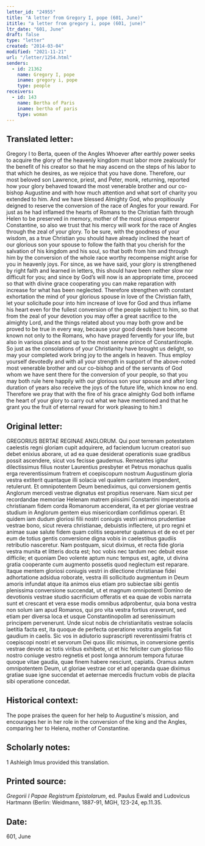 ```yaml
---
letter_id: "24955"
title: "A letter from Gregory I, pope (601, June)"
ititle: "a letter from gregory i, pope (601, june)"
ltr_date: "601, June"
draft: false
type: "letter"
created: "2014-03-04"
modified: "2021-11-21"
url: "/letter/1254.html"
senders:
  - id: 21362
    name: Gregory I, pope
    iname: gregory i, pope
    type: people
receivers:
  - id: 143
    name: Bertha of Paris
    iname: bertha of paris
    type: woman
---
```

<h2> Translated letter:</h2>Gregory I to Berta, queen of the Angles
Whoever after earthly power seeks to acquire the glory of the heavenly kingdom must labor more zealously for the benefit of his creator so that he may ascend on the steps of his labor to that which he desires, as we rejoice that you have done.  Therefore, our most beloved son Lawrence, priest, and Peter, monk, returning, reported how your glory behaved toward the most venerable brother and our co-bishop Augustine and with how much attention and what sort of charity you extended to him.  And we have blessed Almighty God, who propitiously deigned to reserve the conversion of the race of Angles for your reward.  For just as he had inflamed the hearts of Romans to the Christian faith through Helen to be preserved in memory, mother of the most pious emperor Constantine, so also we trust that his mercy will work for the race of Angles through the zeal of your glory.  To be sure, with the goodness of your wisdom, as a true Christian you should have already inclined the heart of our glorious son your spouse to follow the faith that you cherish for the salvation of his kingdom and his soul, so that both from him and through him by the conversion of the whole race worthy recompense might arise for you in heavenly joys.  For since, as we have said, your glory is strengthened by right faith and learned in letters, this should have been neither slow nor difficult for you; and since by God’s will now is an appropriate time, proceed so that with divine grace cooperating you can make reparation with increase for what has been neglected.
	Therefore strengthen with constant exhortation the mind of your glorious spouse in love of the Christian faith, let your solicitude pour into him increase of love for God and thus inflame his heart even for the fullest conversion of the people subject to him, so that from the zeal of your devotion you may offer a great sacrifice to the almighty Lord, and the things related about you may both grow and be proved to be true in every way, because your good deeds have become known not only to the Romans, who have prayed fervently for your life, but also in various places and up to the most serene prince of Constantinople.  So just as the consolations of your Christianity have brought us delight, so may your completed work bring joy to the angels in heaven.  Thus employ yourself devotedly and with all your strength in support of the above-noted most venerable brother and our co-bishop and of the servants of God whom we have sent there for the conversion of your people, so that you may both rule here happily with our glorious son your spouse and after long duration of years also receive the joys of the future life, which know no end.  Therefore we pray that with the fire of his grace almighty God both inflame the heart of your glory to carry out what we have mentioned and that he grant you the fruit of eternal reward for work pleasing to him.1
<h2 class="mt-4"> Original letter:</h2>GREGORIUS BERTAE REGINAE ANGLORUM.
Qui post terrenam potestatem caelestis regni gloriam cupit adquirere, ad faciendum lucrum creatori suo debet enixius aborare, ut ad ea quae desiderat operationis suae gradibus possit ascendere, sicut vos fecisse gaudemus. Remeantes igitur dilectissimus filius noster Laurentius presbyter et Petrus monachus qualis erga reverentissimum fratrem et coepiscopum nostrum Augustinum gloria vestra extiterit quantaque illi solacia vel qualem caritatem impendent, retulerunt. Et omnipotentem Deum benediximus, qui conversionem gentis Anglorum mercedi vestrae dignatus est propitius reservare. Nam sicut per recordandae memoriae Helenam matrem piissimi Constantini imperatoris ad christianam fidem corda Romanorum accenderat, ita et per gloriae vestrae studium in Anglorum gentem eius misericordiam confidimus operari. Et quidem iam dudum gloriosi filii nostri coniugis vestri animos prudentiae vestrae bono, sicut revera christianae, debuistis inflectere, ut pro regni et animae suae salute fidem quam colitis sequeretur quatenus et de eo et per eum de totius gentis conversione digna vobis in caelestibus gaudiis retributio nasceretur. Nam postquam, sicut diximus, et recta fide gloria vestra munita et litteris docta est; hoc vobis nec tardum nec debuit esse difficile; et quoniam Deo volente aptum nunc tempus est, agite, ut divina gratia cooperante cum augmento possetis quod neglectum est reparare.
	Itaque mentem gloriosi coniugis vestri in dilectione christianae fidei adhortatione adsidua roborate, vestra illi sollicitudo augmentum in Deum amoris infundat atque ita animos eius etiam pro subiectae sibi gentis plenissima conversione succendat, ut et magnum omnipotenti Domino de devotionis vestrae studio sacrificium offeratis et ea quae de vobis narrata sunt et crescant et vera esse modis omnibus adprobentur, quia bona vestra non solum iam apud Romanos, qui pro vita vestra fortius oraverunt, sed etiam per diversa loca et usque Constantinopolim ad serenissimum principem pervenerunt. Unde sicut nobis de christianitatis vestrae solaciis laetitia facta est, ita quoque de perfecta operatione vostra angelis fiat gaudium in caelis. Sic vos in adiutorio suprascripti reverentissimi fratris ct coepiscopi nostri et servorum Dei quos illic misimus, in conversione gentis vestrae devote ac totis viribus exhibete, ut et hic feliciter cum glorioso filio nostro coniuge vestro regnetis et post longa annorum tempora futurae quoque vitae gaudia, quae finem habere nesciunt, capiatis. Oramus autem  omnipotentem Deum, ut gloriae vestrae cor et ad operanda quae diximus gratiae suae igne succendat et aeternae mercedis fructum vobis de placita sibi operatione concedat.
<h2 class="mt-4"> Historical context:</h2>The pope praises the queen for her help to Augustine's mission, and encourages her in her role in the conversion of the king and the Angles, comparing her to Helena, mother of Constantine.
<h2 class="mt-4"> Scholarly notes:</h2>1 Ashleigh Imus provided this translation.
<h2 class="mt-4"> Printed source:</h2><p><em>Gregorii I Papae Registrum Epistolarum</em>, ed. Paulus Ewald and Ludovicus Hartmann (Berlin: Weidmann, 1887-91, MGH, 123-24, ep.11.35.</p><h2 class="mt-4"> Date:</h2>601, June